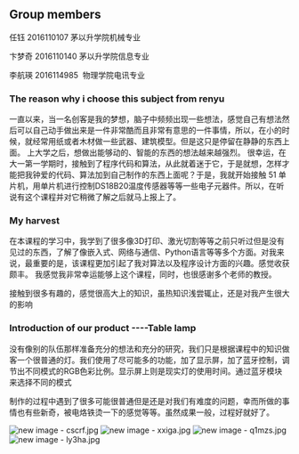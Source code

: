 ## Group members

任钰 2016110107 茅以升学院机械专业

卞梦奇 2016110140 茅以升学院信息专业  

李航瑛 2016114985  物理学院电讯专业

### The reason why i choose this subject from renyu

一直以来，当一名创客是我的梦想，脑子中频频出现一些想法，感觉自己有想法然后可以自己动手做出来是一件非常酷而且非常有意思的一件事情，所以，在小的时候，就经常用纸或者木材做一些武器、建筑模型。但是这只是停留在静静的东西上面。
上大学之后，想做出能够动的、智能的东西的想法越来越强烈。
很幸运，在大一第一学期时，接触到了程序代码和算法，从此就着迷于它，于是就想，怎样才能把我钟爱的代码、算法加到自己制作的东西上面呢？于是，我就开始接触 51 单片机，用单片机进行控制DS18B20温度传感器等等一些电子元器件。所以，在听说有这个课程并对它稍微了解之后就马上报上了。


### My harvest 

在本课程的学习中，我学到了很多像3D打印、激光切割等等之前只听过但是没有见过的东西，了解了像嵌入式、网络与通信、Python语言等等多个方面。对我来说，最重要的是，该课程更加引起了我对算法以及程序设计方面的兴趣。感觉收获颇丰。
我感觉我非常幸运能够上这个课程，同时，也很感谢多个老师的教授。

接触到很多有趣的，感觉很高大上的知识，虽热知识浅尝辄止，还是对我产生很大的影响

### Introduction of our product ----Table lamp

没有像别的队伍那样准备充分的想法和充分的研究，我们只是根据课程中的知识做客一个很普通的灯。我们使用了尽可能多的功能，加了显示屏，加了蓝牙控制，调节出不同模式的RGB色彩比例。显示屏上则是现实灯的使用时间。通过蓝牙模块来选择不同的模式

制作的过程中遇到了很多可能很普通但是还是对我们有难度的问题，幸而所做的事情也有些新奇，被电烙铁烫一下的感觉等等。虽然成果一般，过程好就好了。

![new image - cscrf.jpg](https://ooo.0o0.ooo/2017/06/07/59381cda5c8d4.jpg)
![new image - xxiga.jpg](https://ooo.0o0.ooo/2017/06/07/59381aa1af62d.jpg)
![new image - q1mzs.jpg](https://ooo.0o0.ooo/2017/06/07/59381acf96d7b.jpg)
![new image - ly3ha.jpg](https://ooo.0o0.ooo/2017/06/07/59381af108814.jpg)
